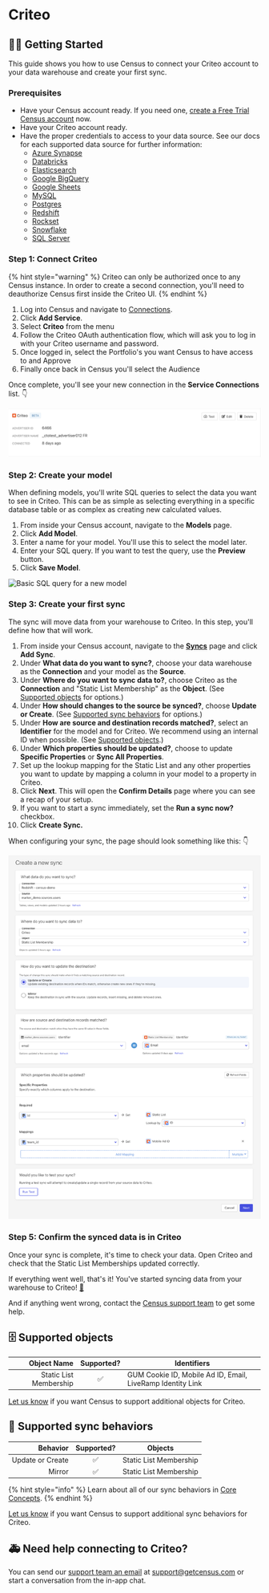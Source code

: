 # Criteo

## 🏃‍♀️ Getting Started

This guide shows you how to use Census to connect your Criteo account to your data warehouse and create your first sync.

### Prerequisites

* Have your Census account ready. If you need one, [create a Free Trial Census account](https://app.getcensus.com/) now.
* Have your Criteo account ready.
* Have the proper credentials to access to your data source. See our docs for each supported data source for further information:
  * [Azure Synapse](../sources/azure-synapse.md)
  * [Databricks](https://docs.getcensus.com/sources/databricks)
  * [Elasticsearch](https://docs.getcensus.com/sources/elasticsearch)
  * [Google BigQuery](https://docs.getcensus.com/sources/google-bigquery)
  * [Google Sheets](https://docs.getcensus.com/sources/google-sheets)
  * [MySQL](https://docs.getcensus.com/sources/mysql)
  * [Postgres](https://docs.getcensus.com/sources/postgres)
  * [Redshift](https://docs.getcensus.com/sources/redshift)
  * [Rockset](https://docs.getcensus.com/sources/rockset)
  * [Snowflake](https://docs.getcensus.com/sources/snowflake)
  * [SQL Server](https://docs.getcensus.com/sources/sql-server)

### Step 1: Connect Criteo

{% hint style="warning" %}
Criteo can only be authorized once to any Census instance. In order to create a second connection, you'll need to deauthorize Census first inside the Criteo UI.
{% endhint %}

1. Log into Census and navigate to [Connections](https://app.getcensus.com/connections).
2. Click **Add Service**.
3. Select **Criteo** from the menu
4. Follow the Criteo OAuth authentication flow, which will ask you to log in with your Criteo username and password.
5. Once logged in, select the Portfolio's you want Census to have access to and Approve
6. Finally once back in Census you'll select the Audience

Once complete, you'll see your new connection in the **Service Connections** list. 👇

![Connections page with Criteo](<../.gitbook/assets/Screen Shot 2022-02-23 at 5.51.59 PM.png>)

### Step 2: Create your model

When defining models, you'll write SQL queries to select the data you want to see in Criteo. This can be as simple as selecting everything in a specific database table or as complex as creating new calculated values.&#x20;

1. From inside your Census account, navigate to the **Models** page.&#x20;
2. Click **Add Model**.
3. Enter a name for your model. You'll use this to select the model later.&#x20;
4. Enter your SQL query. If you want to test the query, use the **Preview** button.&#x20;
5. Click **Save Model**.

![Basic SQL query for a new model](../.gitbook/assets/202201\_Model\_Page.png)

### Step 3: Create your first sync

The sync will move data from your warehouse to Criteo. In this step, you'll define how that will work.

1. From inside your Census account, navigate to the [**Syncs**](https://app.getcensus.com/syncs) page and click **Add Sync**.&#x20;
2. Under **What data do you want to sync?**, choose your data warehouse as the **Connection** and your model as the **Source**.
3. Under **Where do you want to sync data to?**, choose Criteo as the **Connection** and "Static List Membership" as the **Object**. (See [Supported objects](criteo.md#supported-objects) for options.)
4. Under **How should changes to the source be synced?**, choose **Update or Create**. (See [Supported sync behaviors](criteo.md#supported-sync-behaviors) for options.)
5. Under **How are source and destination records matched?**, select an **Identifier** for the model and for Criteo. We recommend using an internal ID when possible. (See [Supported objects](criteo.md#supported-objects).)
6. Under **Which properties should be updated?**, choose to update **Specific Properties** or **Sync All Properties**.&#x20;
7. Set up the lookup mapping for the Static List and any other properties you want to update by mapping a column in your model to a property in Criteo.
8. Click **Next**. This will open the **Confirm Details** page where you can see a recap of your setup.
9. If you want to start a sync immediately, set the **Run a sync now?** checkbox.
10. Click **Create Sync.**

When configuring your sync, the page should look something like this: 👇

![Sync setup for Criteo](<../.gitbook/assets/Screen Shot 2022-02-23 at 6.09.55 PM.png>)

### Step 5: Confirm the synced data is in Criteo

Once your sync is complete, it's time to check your data. Open Criteo and check that the Static List Memberships updated correctly.

If everything went well, that's it! You've started syncing data from your warehouse to Criteo! [🥳️](https://emojikeyboard.org/copy/Partying\_Face\_Emoji\_%F0%9F%A5%B3%EF%B8%8F?utm\_source=extlink)

And if anything went wrong, contact the [Census support team](mailto:support@getcensus.com) to get some help.

## 🗄 Supported objects

|        **Object Name** | **Supported?** | **Identifiers**                                            |
| ---------------------: | :-----------: | ---------------------------------------------------------- |
| Static List Membership |       ✅       | GUM Cookie ID, Mobile Ad ID, Email, LiveRamp Identity Link |

[Let us know](mailto:support@getcensus.com) if you want Census to support additional objects for Criteo.

## 🔄 Supported sync behaviors

|     **Behavior** | **Supported?** |       **Objects**      |
| ---------------: | :-----------: | :--------------------: |
| Update or Create |       ✅       | Static List Membership |
|           Mirror |       ✅       | Static List Membership |

{% hint style="info" %}
Learn about all of our sync behaviors in [Core Concepts](https://app.gitbook.com/s/-MV3poo0VqVau1o8I79\_/basics/core-concept#sync-behaviors).
{% endhint %}

[Let us know](mailto:support@getcensus.com) if you want Census to support additional sync behaviors for Criteo.



## 🚑 Need help connecting to Criteo?

You can send our [support team an email](mailto:support@getcensus.com) at support@getcensus.com or start a conversation from the in-app chat.
